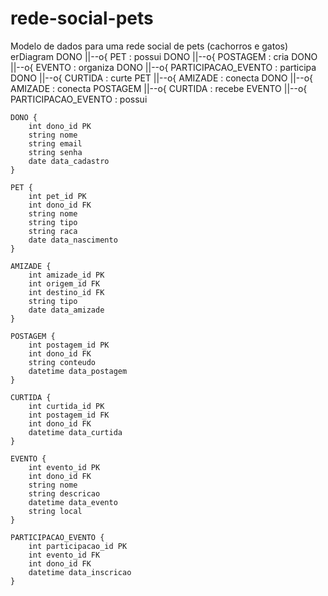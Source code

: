 # rede-social-pets
Modelo de dados para uma rede social de pets (cachorros e gatos)
erDiagram
    DONO ||--o{ PET : possui
    DONO ||--o{ POSTAGEM : cria
    DONO ||--o{ EVENTO : organiza
    DONO ||--o{ PARTICIPACAO_EVENTO : participa
    DONO ||--o{ CURTIDA : curte
    PET ||--o{ AMIZADE : conecta
    DONO ||--o{ AMIZADE : conecta
    POSTAGEM ||--o{ CURTIDA : recebe
    EVENTO ||--o{ PARTICIPACAO_EVENTO : possui

    DONO {
        int dono_id PK
        string nome
        string email
        string senha
        date data_cadastro
    }

    PET {
        int pet_id PK
        int dono_id FK
        string nome
        string tipo
        string raca
        date data_nascimento
    }

    AMIZADE {
        int amizade_id PK
        int origem_id FK
        int destino_id FK
        string tipo
        date data_amizade
    }

    POSTAGEM {
        int postagem_id PK
        int dono_id FK
        string conteudo
        datetime data_postagem
    }

    CURTIDA {
        int curtida_id PK
        int postagem_id FK
        int dono_id FK
        datetime data_curtida
    }

    EVENTO {
        int evento_id PK
        int dono_id FK
        string nome
        string descricao
        datetime data_evento
        string local
    }

    PARTICIPACAO_EVENTO {
        int participacao_id PK
        int evento_id FK
        int dono_id FK
        datetime data_inscricao
    }
